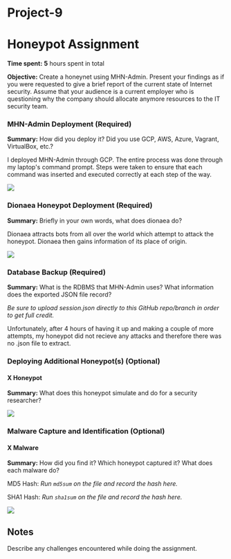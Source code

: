 # Project-9

# Honeypot Assignment

**Time spent:** **5** hours spent in total

**Objective:** Create a honeynet using MHN-Admin. Present your findings as if you were requested to give a brief report of the current state of Internet security. Assume that your audience is a current employer who is questioning why the company should allocate anymore resources to the IT security team.

### MHN-Admin Deployment (Required)

**Summary:** How did you deploy it? Did you use GCP, AWS, Azure, Vagrant, VirtualBox, etc.?

I deployed MHN-Admin through GCP. The entire process was done through my laptop's command prompt. Steps were taken to ensure that each command was inserted and executed correctly at each step of the way. 

<img src="https://media.giphy.com/media/tKG13aRIBV8ZkKLJFf/giphy.gif">

### Dionaea Honeypot Deployment (Required)

**Summary:** Briefly in your own words, what does dionaea do?

Dionaea attracts bots from all over the world which attempt to attack the honeypot. Dionaea then gains information of its place of origin.

<img src="https://media.giphy.com/media/35ypzYaup1wPjROgvZ/giphy.gif">

### Database Backup (Required) 

**Summary:** What is the RDBMS that MHN-Admin uses? What information does the exported JSON file record?

*Be sure to upload session.json directly to this GitHub repo/branch in order to get full credit.*

Unfortunately, after 4 hours of having it up and making a couple of more attempts, my honeypot did not recieve any attacks and therefore there was no .json file to extract.

### Deploying Additional Honeypot(s) (Optional)

#### X Honeypot

**Summary:** What does this honeypot simulate and do for a security researcher?

<img src="x-honeypot.gif">

### Malware Capture and Identification (Optional)

#### X Malware

**Summary:** How did you find it? Which honeypot captured it? What does each malware do?

MD5 Hash: *Run `md5sum` on the file and record the hash here.*

SHA1 Hash: *Run `sha1sum` on the file and record the hash here.*

<img src="x-malware.gif">

## Notes

Describe any challenges encountered while doing the assignment.
